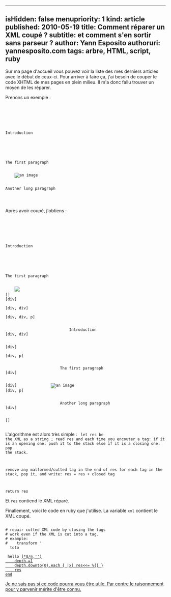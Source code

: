 -----
isHidden:       false
menupriority:   1
kind:           article
published: 2010-05-19
title: Comment réparer un XML coupé ?
subtitle: et comment s'en sortir sans parseur ?
author: Yann Esposito
authoruri: yannesposito.com
tags:  arbre, HTML, script, ruby
-----

Sur ma page d'accueil vous pouvez voir la liste des mes derniers articles avec le début de ceux-ci. Pour arriver à faire ça, j'ai besoin de couper le code XHTML de mes pages en plein milieu. Il m'a donc fallu trouver un moyen de les réparer.

Prenons un exemple :

<code class="html">
<div class="corps">
    <div class="intro">
        <p>Introduction</p>
    </div>
    <p>The first paragraph</p>
    <img src="/img/img.png" alt="an image"/>
    <p>Another long paragraph</p>
</div>
</code>

Après avoir coupé, j'obtiens :

<code class="html">
<div class="corps">
    <div class="intro">
        <p>Introduction</p>
    </div>
    <p>The first paragraph</p>
    <img src="/img/im
</code>

En plein milieu d'un tag `<img>` !

En réalité, ce n'est pas si difficile que celà peut paraître au premier abord. Le secret réside dans le fait de comprendre que l'on n'a pas besoin de conserver la structure complète de l'arbre pour le réparer, mais seulement la liste des parents non fermés.

Pour notre exemple, juste après le paragraphe `first paragraph` nous n'avons qu'à fermer un `div` pour la classe `corps` et le XML est réparé. Bien entendu, quand on est dans le cas où un tag est coupé au milieu, on a qu'à remonté juste avant le début de ce tag corrompu.

Donc, tout ce que nous avons à faire, c'est d'enregistrer la liste des parents dans une pile. Supposons que nous traitions le premier exemple complètement. La pile passera par les états suivants :

<code class="html">
[]           
[div]           <div class="corps">
[div, div]          <div class="intro">
[div, div, p]           <p>
                            Introduction
[div, div]              </p>
[div]               </div>
[div, p]            <p>
                        The first paragraph
[div]               </p>
[div]               <img src="/img/img.png" alt="an image"/>
[div, p]            <p>
                        Another long paragraph
[div]               </p>
[]              </div>
</code>

L'algorithme est alors très simple :
<code class="html">
let res be the XML as a string ; 
read res and each time you encouter a tag: 
    if it is an opening one: 
        push it to the stack
    else if it is a closing one: 
        pop the stack.

remove any malformed/cutted tag in the end of res
for each tag in the stack, pop it, and write:
    res = res + closed tag

return res
</code>

Et `res` contiend le XML réparé.

Finallement, voici le code en ruby que j'utilise. La variable `xml` contient le XML coupé.

<code class="ruby" file="repair_xml.rb">
# repair cutted XML code by closing the tags
# work even if the XML is cut into a tag.
# example:
#    transform '<div> <span> toto </span> <p> hello <a href="http://tur'
#    into      '<div> <span> toto </span> <p> hello </p></div>'
def repair_xml( xml )
    parents=[]
    depth=0
    xml.scan( %r{<(/?)(\w*)[^>]*(/?)>} ).each do |m|
        if m[2] == "/"
            next
        end
        if m[0] == "" 
            parents[depth]=m[1]
            depth+=1
        else
            depth-=1
        end
    end
    res=xml.sub(/<[^>]*$/m,'')
    depth-=1
    depth.downto(0).each { |x| res<<= %{</#{parents[x]}>} }
    res
end
</code>

Je ne sais pas si ce code pourra vous être utile. Par contre le raisonnement pour y parvenir mérite d'être connu.
